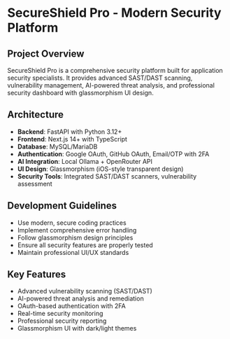 # SecureShield Pro - Modern Security Platform

## Project Overview
SecureShield Pro is a comprehensive security platform built for application security specialists. It provides advanced SAST/DAST scanning, vulnerability management, AI-powered threat analysis, and professional security dashboard with glassmorphism UI design.

## Architecture
- **Backend**: FastAPI with Python 3.12+
- **Frontend**: Next.js 14+ with TypeScript
- **Database**: MySQL/MariaDB
- **Authentication**: Google OAuth, GitHub OAuth, Email/OTP with 2FA
- **AI Integration**: Local Ollama + OpenRouter API
- **UI Design**: Glassmorphism (iOS-style transparent design)
- **Security Tools**: Integrated SAST/DAST scanners, vulnerability assessment

## Development Guidelines
- Use modern, secure coding practices
- Implement comprehensive error handling
- Follow glassmorphism design principles
- Ensure all security features are properly tested
- Maintain professional UI/UX standards

## Key Features
- Advanced vulnerability scanning (SAST/DAST)
- AI-powered threat analysis and remediation
- OAuth-based authentication with 2FA
- Real-time security monitoring
- Professional security reporting
- Glassmorphism UI with dark/light themes